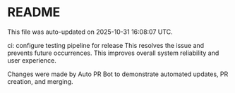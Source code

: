 # README

This file was auto-updated on 2025-10-31 16:08:07 UTC.

ci: configure testing pipeline for release This resolves the issue and prevents future occurrences. This improves overall system reliability and user experience.

Changes were made by Auto PR Bot to demonstrate automated updates, PR creation, and merging.
